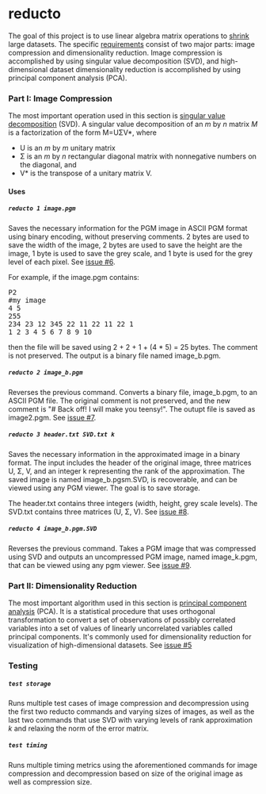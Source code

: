 reducto
=======

The goal of this project is to use linear algebra matrix operations to 
[shrink](https://www.youtube.com/watch?v=vtu-7xvN7mw) large datasets. The specific 
[requirements](http://www.cs.uakron.edu/~zduan/class/635/projects/project2/project2.pdf) consist of two 
major parts: image compression and dimensionality reduction. Image compression is accomplished by using singular 
value decomposition (SVD), and high-dimensional dataset dimensionality reduction is accomplished by using principal 
component analysis (PCA). 

### Part I: Image Compression

The most important operation used in this section is 
[singular value decomposition](http://en.wikipedia.org/wiki/Singular_value_decomposition) (SVD). A 
singular value decomposition of an _m_ by _n_ matrix _M_ is a factorization of the form M=UΣV*, where
  * U is an _m_ by _m_ unitary matrix
  * Σ is an _m_ by _n_ rectangular diagonal matrix with nonnegative numbers on the diagonal, and
  * V* is the transpose of a unitary matrix V.


#### Uses

##### `reducto 1 image.pgm`

Saves the necessary information for the PGM image in ASCII PGM format using binary encoding, without preserving 
comments. 2 bytes are used to save the width of the image, 2 bytes are used to save the height are the image, 1 byte 
is used to save the grey scale, and 1 byte is used for the grey level of each pixel. See [issue #6](https://github.com/hmm34/reducto/issues/6).

For example, if the image.pgm contains:

<p> <pre>
P2
#my image
4 5
255
234 23 12 345 22 11 22 11 22 1
1 2 3 4 5 6 7 8 9 10
</pre> </p>

then the file will be saved using 2 + 2 + 1 + (4 * 5) = 25 bytes. The comment is not preserved. The output is a 
binary file named image_b.pgm. 


##### `reducto 2 image_b.pgm`

Reverses the previous command. Converts a binary file, image_b.pgm, to an ASCII PGM file. The original comment is not
preserved, and the new comment is "# Back off! I will make you teensy!". The outupt file is saved as image2.pgm. See [issue #7](https://github.com/hmm34/reducto/issues/7).


##### `reducto 3 header.txt SVD.txt k`

Saves the necessary information in the approximated image in a binary format. The input includes the header of the 
original image, three matrices U, Σ, V, and an integer k representing the rank of the approximation. The saved image 
is named image_b.pgsm.SVD, is recoverable, and can be viewed using any PGM viewer. The goal is to save storage.

The header.txt contains three integers (width, height, grey scale levels). The SVD.txt contains three matrices (U, Σ,
V). See [issue #8](https://github.com/hmm34/reducto/issues/8).


##### `reducto 4 image_b.pgm.SVD`

Reverses the previous command. Takes a PGM image that was compressed using SVD and outputs an uncompressed PGM 
image, named image_k.pgm, that can be viewed using any pgm viewer. See [issue #9](https://github.com/hmm34/reducto/issues/9).


### Part II: Dimensionality Reduction

The most important algorithm used in this section is 
[principal component analysis](http://en.wikipedia.org/wiki/Principal_component_analysis) (PCA). It is a 
statistical procedure that uses orthogonal transformation to convert a set of observations of possibly correlated 
variables into a set of values of linearly uncorrelated variables called principal components. It's commonly used for
dimensionality reduction for visualization of high-dimensional datasets. See [issue #5](https://github.com/hmm34/reducto/issues/5)


### Testing

##### `test storage`

Runs multiple test cases of image compression and decompression using the first two reducto commands and varying 
sizes of images, as well as the last two commands that use SVD with varying levels of rank approximation _k_ and 
relaxing the norm of the error matrix.

##### `test timing`

Runs multiple timing metrics using the aforementioned commands for image compression and decompression based on size 
of the original image as well as compression size.

